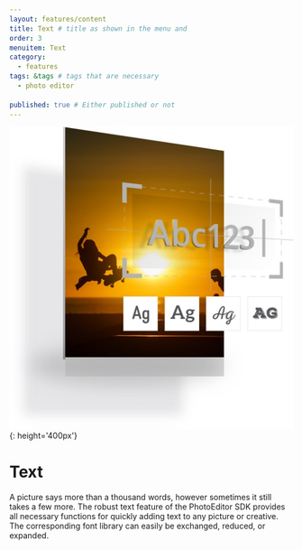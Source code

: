 ```yaml
---
layout: features/content
title: Text # title as shown in the menu and 
order: 3
menuitem: Text
category: 
  - features
tags: &tags # tags that are necessary
  - photo editor 

published: true # Either published or not 
---
```

![Text](/assets/images/features/text.jpg){: height='400px'}
# Text

A picture says more than a thousand words, however sometimes it still takes a few more. The robust text feature of the PhotoEditor SDK provides all necessary functions for quickly adding text to any picture or creative. The corresponding font library can easily be exchanged, reduced, or expanded.